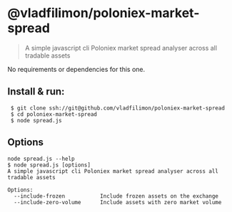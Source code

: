 # @vladfilimon/poloniex-market-spread

> A simple javascript cli Poloniex market spread analyser across all tradable assets

No requirements or dependencies for this one.

Install & run:
-------------
```
 $ git clone ssh://git@github.com/vladfilimon/poloniex-market-spread
 $ cd poloniex-market-spread
 $ node spread.js
```
Options
-------
```
node spread.js --help
$ node spread.js [options]
A simple javascript cli Poloniex market spread analyser across all tradable assets

Options:
  --include-frozen           Include frozen assets on the exchange
  --include-zero-volume      Include assets with zero market volume
```
